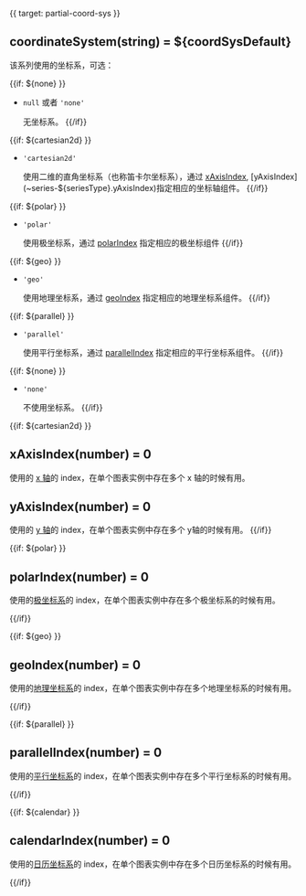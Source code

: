 {{ target: partial-coord-sys }}

## coordinateSystem(string) = ${coordSysDefault}

该系列使用的坐标系，可选：

{{if: ${none} }}
+ `null` 或者 `'none'`

    无坐标系。
{{/if}}

{{if: ${cartesian2d} }}

+ `'cartesian2d'`

    使用二维的直角坐标系（也称笛卡尔坐标系），通过 [xAxisIndex](~series-${seriesType}.xAxisIndex), [yAxisIndex](~series-${seriesType}.yAxisIndex)指定相应的坐标轴组件。
{{/if}}

{{if: ${polar} }}

+ `'polar'`

    使用极坐标系，通过 [polarIndex](~series-${seriesType}.polarIndex) 指定相应的极坐标组件
{{/if}}

{{if: ${geo} }}

+ `'geo'`

    使用地理坐标系，通过 [geoIndex](~series-${seriesType}.geoIndex) 指定相应的地理坐标系组件。
{{/if}}

{{if: ${parallel} }}

+ `'parallel'`

    使用平行坐标系，通过 [parallelIndex](~series-${seriesType}.parallelIndex) 指定相应的平行坐标系组件。
{{/if}}

{{if: ${none} }}

+ `'none'`

    不使用坐标系。
{{/if}}



{{if: ${cartesian2d} }}
## xAxisIndex(number) = 0

使用的 [x 轴](~xAxis)的 index，在单个图表实例中存在多个 x 轴的时候有用。

## yAxisIndex(number) = 0

使用的 [y 轴](~yAxis)的 index，在单个图表实例中存在多个 y轴的时候有用。
{{/if}}



{{if: ${polar} }}
## polarIndex(number) = 0

使用的[极坐标系](~polar)的 index，在单个图表实例中存在多个极坐标系的时候有用。

{{/if}}



{{if: ${geo} }}
## geoIndex(number) = 0

使用的[地理坐标系](~geo)的 index，在单个图表实例中存在多个地理坐标系的时候有用。

{{/if}}



{{if: ${parallel} }}
## parallelIndex(number) = 0

使用的[平行坐标系](~parallel)的 index，在单个图表实例中存在多个平行坐标系的时候有用。

{{/if}}


{{if: ${calendar} }}
## calendarIndex(number) = 0

使用的[日历坐标系](~calendar)的 index，在单个图表实例中存在多个日历坐标系的时候有用。

{{/if}}


